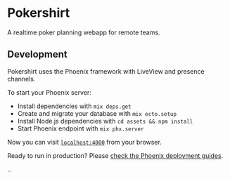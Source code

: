 # Pokershirt

A realtime poker planning webapp for remote teams.

## Development

Pokershirt uses the Phoenix framework with LiveView and presence channels.

To start your Phoenix server:

  * Install dependencies with `mix deps.get`
  * Create and migrate your database with `mix ecto.setup`
  * Install Node.js dependencies with `cd assets && npm install`
  * Start Phoenix endpoint with `mix phx.server`

Now you can visit [`localhost:4000`](http://localhost:4000) from your browser.

Ready to run in production? Please [check the Phoenix deployment guides](https://hexdocs.pm/phoenix/deployment.html).

..
